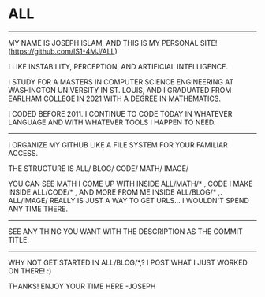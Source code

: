 # ALL

------------------------------------------------------------------

MY NAME IS JOSEPH ISLAM, AND THIS IS MY PERSONAL SITE! (https://github.com/IS1-4MJ/ALL)

I LIKE INSTABILITY, PERCEPTION, AND ARTIFICIAL INTELLIGENCE.

I STUDY FOR A MASTERS IN COMPUTER SCIENCE ENGINEERING AT WASHINGTON UNIVERSITY IN ST. LOUIS, AND I GRADUATED FROM EARLHAM COLLEGE IN 2021 WITH A DEGREE IN MATHEMATICS.

I CODED BEFORE 2011. I CONTINUE TO CODE TODAY IN WHATEVER LANGUAGE AND WITH WHATEVER TOOLS I HAPPEN TO NEED.

------------------------------------------------------------------

I ORGANIZE MY GITHUB LIKE A FILE SYSTEM FOR YOUR FAMILIAR ACCESS. 

THE STRUCTURE IS
    ALL/
        BLOG/
        CODE/
        MATH/
        IMAGE/ 


YOU CAN SEE MATH I COME UP WITH INSIDE ALL/MATH/* ,  CODE I MAKE INSIDE ALL/CODE/* , AND MORE FROM ME INSIDE ALL/BLOG/* ,.
ALL/IMAGE/ REALLY IS JUST A WAY TO GET URLS... I WOULDN'T SPEND ANY TIME THERE.

------------------------------------------------------------------

SEE ANY THING YOU WANT WITH THE DESCRIPTION AS THE COMMIT TITLE. 

------------------------------------------------------------------

WHY NOT GET STARTED IN ALL/BLOG/*,? I POST WHAT I JUST WORKED ON THERE! :)

THANKS! ENJOY YOUR TIME HERE
   -JOSEPH